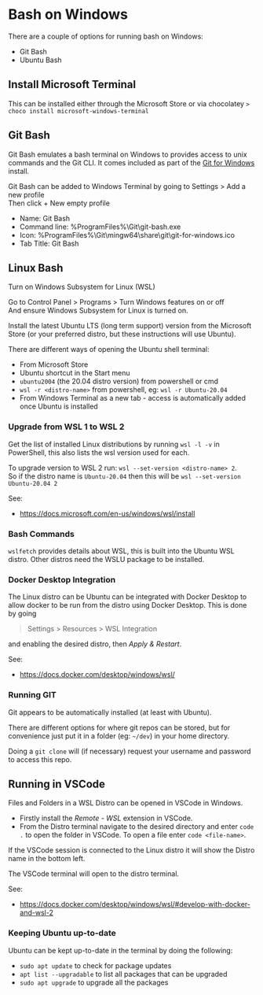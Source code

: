 # Bash on Windows

There are a couple of options for running bash on Windows:
- Git Bash
- Ubuntu Bash

## Install Microsoft Terminal

This can be installed either through the Microsoft Store or via chocolatey
`> choco install microsoft-windows-terminal`


## Git Bash

Git Bash emulates a bash terminal on Windows to provides access to unix commands and the Git CLI.
It comes included as part of the [Git for Windows](https://gitforwindows.org/) install.

Git Bash can be added to Windows Terminal by going to Settings > Add a new profile  
Then click \+ New empty profile
- Name: Git Bash
- Command line: %ProgramFiles%\Git\git-bash.exe
- Icon: %ProgramFiles%\Git\mingw64\share\git\git-for-windows.ico
- Tab Title: Git Bash


## Linux Bash

Turn on Windows Subsystem for Linux (WSL)

Go to Control Panel > Programs > Turn Windows features on or off  
And ensure Windows Subsystem for Linux is turned on.

Install the latest Ubuntu LTS (long term support) version from the Microsoft Store (or your preferred distro, but these instructions will use Ubuntu).

There are different ways of opening the Ubuntu shell terminal:
- From Microsoft Store
- Ubuntu shortcut in the Start menu
- `ubuntu2004` (the 20.04 distro version) from powershell or cmd
- `wsl -r <distro-name>` from powershell, eg: `wsl -r Ubuntu-20.04`
- From Windows Terminal as a new tab - access is automatically added once Ubuntu is installed


### Upgrade from WSL 1 to WSL 2

Get the list of installed Linux distributions by running `wsl -l -v` in PowerShell, this also lists the wsl version used for each.

To upgrade version to WSL 2 run: `wsl --set-version <distro-name> 2`.  
So if the distro name is `Ubuntu-20.04` then this will be `wsl --set-version Ubuntu-20.04 2`

See:
- https://docs.microsoft.com/en-us/windows/wsl/install


### Bash Commands

`wslfetch` provides details about WSL, this is built into the Ubuntu WSL distro.
Other distros need the WSLU package to be installed.


### Docker Desktop Integration

The Linux distro can be Ubuntu can be integrated with Docker Desktop to allow docker to be run from the distro using Docker Desktop. This is done by going

> Settings > Resources > WSL Integration

and enabling the desired distro, then _Apply & Restart_.

See:
- https://docs.docker.com/desktop/windows/wsl/


### Running GIT

Git appears to be automatically installed (at least with Ubuntu).

There are different options for where git repos can be stored, but for convenience just put it in a folder (eg: `~/dev`) in your home directory.

Doing a `git clone` will (if necessary) request your username and password to access this repo.


## Running in VSCode

Files and Folders in a WSL Distro can be opened in VSCode in Windows.

- Firstly install the *Remote - WSL* extension in VSCode.
- From the Distro terminal navigate to the desired directory and enter `code .` to open the folder in VSCode.
To open a file enter `code <file-name>`.

If the VSCode session is connected to the Linux distro it will show the Distro name in the bottom left.

The VSCode terminal will open to the distro terminal.

See:
- https://docs.docker.com/desktop/windows/wsl/#develop-with-docker-and-wsl-2


### Keeping Ubuntu up-to-date

Ubuntu can be kept up-to-date in the terminal by doing the following:
- `sudo apt update` to check for package updates
- `apt list --upgradable` to list all packages that can be upgraded 
- `sudo apt upgrade` to upgrade all the packages
